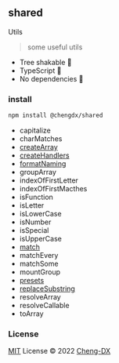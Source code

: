 ## shared
Utils
> some useful utils
- Tree shakable 🌲
- TypeScript 🦕
- No dependencies 🚫

### install
```sh
npm install @chengdx/shared
```

<!-- FUNCTIONS START -->
- capitalize
- charMatches
- [createArray](src/create-array/index.md)
- [createHandlers](src/create-handlers/index.md)
- [formatNaming](src/format-naming/index.md)
- groupArray
- indexOfFirstLetter
- indexOfFirstMacthes
- isFunction
- isLetter
- isLowerCase
- isNumber
- isSpecial
- isUpperCase
- [match](src/match/index.md)
- matchEvery
- matchSome
- mountGroup
- [presets](src/presets/index.md)
- [replaceSubstring](src/replace-substring/index.md)
- resolveArray
- resolveCallable
- toArray
<!-- FUNCTIONS END -->

### License
[MIT](../../LICENSE) License © 2022 [Cheng-DX](https://github.com/Cheng-DX)
